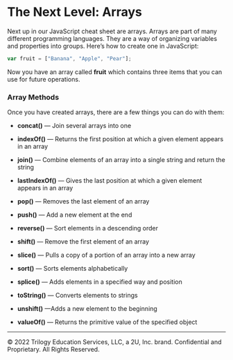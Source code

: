 # The Next Level: Arrays
Next up in our JavaScript cheat sheet are arrays. Arrays are part of many different programming languages. They are a way of organizing variables and properties into groups. Here’s how to create one in JavaScript:

```js
var fruit = ["Banana", "Apple", "Pear"];
```

Now you have an array called **fruit** which contains three items that you can use for future operations.

### Array Methods
Once you have created arrays, there are a few things you can do with them:

* **concat()** — Join several arrays into one

* **indexOf()** — Returns the first position at which a given element appears in an array

* **join()** — Combine elements of an array into a single string and return the string

* **lastIndexOf()** — Gives the last position at which a given element appears in an array

* **pop()** — Removes the last element of an array

* **push()** — Add a new element at the end

* **reverse()** — Sort elements in a descending order

* **shift()** — Remove the first element of an array

* **slice()** — Pulls a copy of a portion of an array into a new array

* **sort()** — Sorts elements alphabetically

* **splice()** — Adds elements in a specified way and position

* **toString()** — Converts elements to strings

* **unshift()** —Adds a new element to the beginning

* **valueOf()** — Returns the primitive value of the specified object

---
© 2022 Trilogy Education Services, LLC, a 2U, Inc. brand. Confidential and Proprietary. All Rights Reserved.